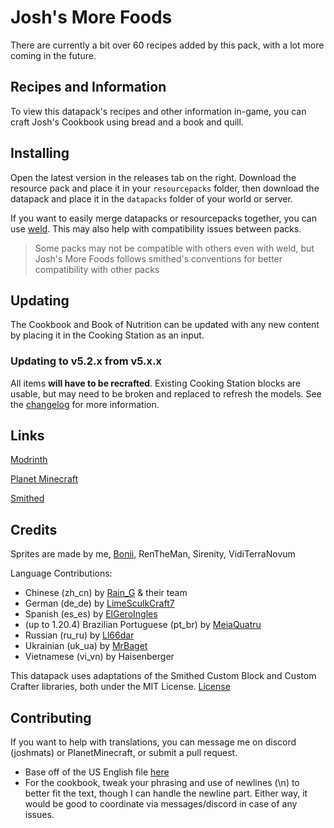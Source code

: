 # Josh's More Foods
There are currently a bit over 60 recipes added by this pack, with a lot more coming in the future.

## Recipes and Information
To view this datapack's recipes and other information in-game, you can craft Josh's Cookbook using bread and a book and quill.

## Installing
Open the latest version in the releases tab on the right. Download the resource pack and place it in your `resourcepacks` folder, then download the datapack and place it in the `datapacks` folder of your world or server.

If you want to easily merge datapacks or resourcepacks together, you can use [weld](https://weld.smithed.dev/). This may also help with compatibility issues between packs. 
>Some packs may not be compatible with others even with weld, but Josh's More Foods follows smithed's conventions for better compatibility with other packs

## Updating
The Cookbook and Book of Nutrition can be updated with any new content by placing it in the Cooking Station as an input.
### Updating to v5.2.x from v5.x.x
All items **will have to be recrafted**. Existing Cooking Station blocks are usable, but may need to be broken and replaced to refresh the models. See the [changelog](CHANGELOG.md) for more information.

## Links
[Modrinth](https://modrinth.com/datapack/joshs-more-foods)

[Planet Minecraft](https://www.planetminecraft.com/data-pack/josh-s-more-foods-20-new-recipes/)

[Smithed](https://smithed.dev/packs/Ll8QwDr1ZYTuvnV8DEjJ)

## Credits
Sprites are made by me, [Bonii](https://twitter.com/ChalkDev), RenTheMan, Sirenity, VidiTerraNovum

Language Contributions:
- Chinese (zh_cn) by [Rain_G](https://www.planetminecraft.com/member/rain_g/) & their team
- German (de_de) by [LimeSculkCraft7](https://www.planetminecraft.com/member/limesculkcraft7/)
- Spanish (es_es) by [ElGeroIngles](https://github.com/ElGeroIngles)
- (up to 1.20.4) Brazilian Portuguese (pt_br) by [MeiaQuatru](https://www.planetminecraft.com/member/meiaquatru/)
- Russian (ru_ru) by [Ll66dar](https://www.planetminecraft.com/member/ll66dar/)
- Ukrainian (uk_ua) by [MrBaget](https://modrinth.com/user/MrBaget)
- Vietnamese (vi_vn) by Haisenberger

This datapack uses adaptations of the Smithed Custom Block and Custom Crafter libraries, both under the MIT License. [License](LICENSE-smithed)

## Contributing
If you want to help with translations, you can message me on discord (joshmats) or PlanetMinecraft, or submit a pull request.
- Base off of the US English file [here](src/assets/jmmf/lang/en_us.json)
- For the cookbook, tweak your phrasing and use of newlines (\n) to better fit the text, though I can handle the newline part. Either way, it would be good to coordinate via messages/discord in case of any issues.